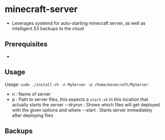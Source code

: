 # minecraft-server

- Leverages systemd for auto-starting minecraft server, as well as intelligent S3 backups to the cloud

## Prerequisites
- 

## Usage
Usage: `sudo ./install.sh -n MyServer -p /home/minecraft/MyServer`
  - n      : Name of server
  - p      : Path to server files, this expects a `start.sh` in this location that actually starts the server
  --dryrun : Shows which files will get deployed with the given options and where
  --start  : Starts server immediately after deploying files

## Backups

